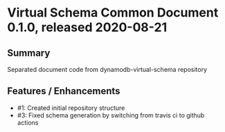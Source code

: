 # Virtual Schema Common Document 0.1.0, released 2020-08-21

## Summary

Separated document code from dynamodb-virtual-schema repository

## Features / Enhancements

* #1: Created initial repository structure
* #3: Fixed schema generation by switching from travis ci to  github actions